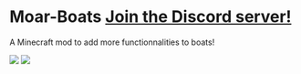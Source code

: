 # Moar-Boats [Join the Discord server!](https://www.curseforge.com/linkout?remoteUrl=https%253a%252f%252fdiscordapp.com%252finvite%252fr79PuK3)
 
A Minecraft mod to add more functionnalities to boats!

![](https://i.imgur.com/oi1AJPG.png)
![](https://i.imgur.com/0YeO7vC.png)
